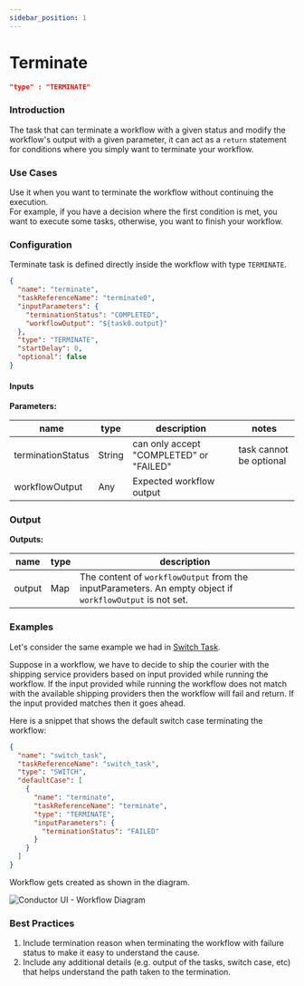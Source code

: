 ```yaml
---
sidebar_position: 1
---
```


# Terminate

```json
"type" : "TERMINATE"
```

### Introduction

The task that can terminate a workflow with a given status and modify the workflow's output with a given parameter,
it can act as a `return` statement for conditions where you simply want to terminate your workflow.

### Use Cases

Use it when you want to terminate the workflow without continuing the execution.  
For example, if you have a decision where the first condition is met, you want to execute some tasks,
otherwise, you want to finish your workflow.

### Configuration

Terminate task is defined directly inside the workflow with type
`TERMINATE`.

```json
{
  "name": "terminate",
  "taskReferenceName": "terminate0",
  "inputParameters": {
    "terminationStatus": "COMPLETED",
    "workflowOutput": "${task0.output}"
  },
  "type": "TERMINATE",
  "startDelay": 0,
  "optional": false
}
```

#### Inputs

**Parameters:**

| name              | type   | description                             | notes                   |
| ----------------- | ------ | --------------------------------------- | ----------------------- |
| terminationStatus | String | can only accept "COMPLETED" or "FAILED" | task cannot be optional |
| workflowOutput    | Any    | Expected workflow output                |                         |

### Output

**Outputs:**

| name   | type | description                                                                                               |
| ------ | ---- | --------------------------------------------------------------------------------------------------------- |
| output | Map  | The content of `workflowOutput` from the inputParameters. An empty object if `workflowOutput` is not set. |

### Examples

Let's consider the same example we had in [Switch Task](/docs/reference-docs/switch-task).

Suppose in a workflow, we have to decide to ship the courier with the shipping
service providers based on input provided while running the workflow.
If the input provided while running the workflow does not match with the available
shipping providers then the workflow will fail and return. If the input provided
matches then it goes ahead.

Here is a snippet that shows the default switch case terminating the workflow:

```json
{
  "name": "switch_task",
  "taskReferenceName": "switch_task",
  "type": "SWITCH",
  "defaultCase": [
    {
      "name": "terminate",
      "taskReferenceName": "terminate",
      "type": "TERMINATE",
      "inputParameters": {
        "terminationStatus": "FAILED"
      }
    }
  ]
}
```

Workflow gets created as shown in the diagram.

![Conductor UI - Workflow Diagram](/img/tutorial/Terminate_Task.png)

### Best Practices

1. Include termination reason when terminating the workflow with failure status to make it easy to understand the cause.
2. Include any additional details (e.g. output of the tasks, switch case, etc) that helps understand the path taken to the termination.
